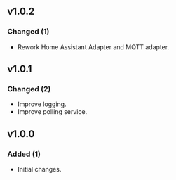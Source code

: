 ## v1.0.2

### Changed (1)
- Rework Home Assistant Adapter and MQTT adapter.

## v1.0.1

### Changed (2) 
- Improve logging.
- Improve polling service.

## v1.0.0

### Added (1)
* Initial changes.
